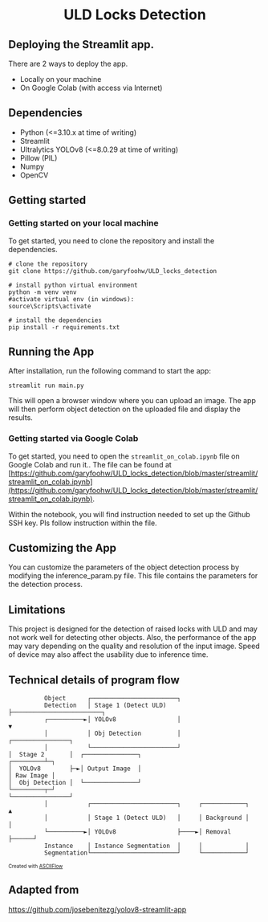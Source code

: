 <div align="center">
  <h1>ULD Locks Detection</h1>
</div>

## Deploying the Streamlit app.

There are 2 ways to deploy the app.

-   Locally on your machine
-   On Google Colab (with access via Internet)

## Dependencies

-   Python (<=3.10.x at time of writing)
-   Streamlit
-   Ultralytics YOLOv8 (<=8.0.29 at time of writing)
-   Pillow (PIL)
-   Numpy
-   OpenCV

## Getting started

### Getting started on your local machine

To get started, you need to clone the repository and install the dependencies.

```
# clone the repository
git clone https://github.com/garyfoohw/ULD_locks_detection
```

```
# install python virtual environment
python -m venv venv
#activate virtual env (in windows):
source\Scripts\activate
```

```
# install the dependencies
pip install -r requirements.txt
```

## Running the App

After installation, run the following command to start the app:

```
streamlit run main.py
```

This will open a browser window where you can upload an image. The app will then perform object detection on the uploaded file and display the results.

### Getting started via Google Colab

To get started, you need to open the `streamlit_on_colab.ipynb` file on Google Colab and run it..
The file can be found at [https://github.com/garyfoohw/ULD_locks_detection/blob/master/streamlit/streamlit_on_colab.ipynb](https://github.com/garyfoohw/ULD_locks_detection/blob/master/streamlit/streamlit_on_colab.ipynb).

Within the notebook, you will find instruction needed to set up the Github SSH key. Pls follow instruction within the file.

## Customizing the App

You can customize the parameters of the object detection process by modifying the inference_param.py file. This file contains the parameters for the detection process.

## Limitations

This project is designed for the detection of raised locks with ULD and may not work well for detecting other objects. Also, the performance of the app may vary depending on the quality and resolution of the input image. Speed of device may also affect the usability due to inference time.

## Technical details of program flow

```
          Object      ┌────────────────────────┐
          Detection   │ Stage 1 (Detect ULD)   ├─────────────────────────┐
          ┌──────────►│ YOLOv8                 │                         ▼
          │           │ Obj Detection          │                       ┌────────────────┐
          │           └────────────────────────┘                       │  Stage 2       │  ┌───────────────┐
┌─────────┴─┐                                                          │  YOLOv8        ├─►│ Output Image  │
│ Raw Image │                                                          │  Obj Detection │  └───────────────┘
└─────────┬─┘                                                          └────────────────┘
          │           ┌────────────────────────┐     ┌────────────┐      ▲
          │           │ Stage 1 (Detect ULD)   │     │ Background │      │
          └──────────►│ YOLOv8                 ├────►│ Removal    ├──────┘
          Instance    │ Instance Segmentation  │     │            │
          Segmentation└────────────────────────┘     └────────────┘
```

<sup><sup>Created with [ASCIIFlow](https://asciiflow.com/)</sub></sup>

## Adapted from

https://github.com/josebenitezg/yolov8-streamlit-app
